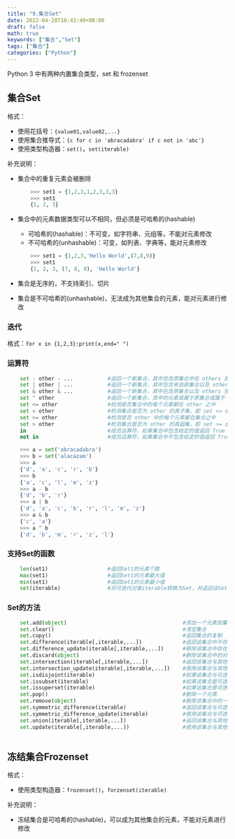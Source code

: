 ```yaml
---
title: "9.集合Set"
date: 2022-04-28T10:43:40+08:00
draft: false
math: true
keywords: ["集合","Set"]
tags: ["集合"]
categories: ["Python"]
---
```


Python 3 中有两种内置集合类型，set 和 frozenset

## 集合Set

格式：
- 使用花括号：`{value01,value02,...}`
- 使用集合推导式：`{c for c in 'abracadabra' if c not in 'abc'}`
- 使用类型构造器：`set()`，`set(iterable)`

补充说明：
- 集合中的重复元素会被删除
    ```python
        >>> set1 = {1,2,3,1,2,3,3,3}
        >>> set1
        {1, 2, 3}
    ```

- 集合中的元素数据类型可以不相同，但必须是可哈希的(hashable)
    - 可哈希的(hashable)：不可变，如字符串、元组等，不能对元素修改
    - 不可哈希的(unhashable)：可变，如列表、字典等，能对元素修改

    ```python
        >>> set1 = {1,2,3,'Hello World',(7,8,9)}
        >>> set1
        {1, 2, 3, (7, 8, 9), 'Hello World'}
    ```

- 集合是无序的，不支持索引、切片
- 集合是不可哈希的(unhashable)，无法成为其他集合的元素，能对元素进行修改

### 迭代

格式：`for x in {1,2,3}:print(x,end=" ")`

### 运算符

```python
    set - other - ...           #返回一个新集合，其中包含原集合中在 others 指定的其他集合中不存在的元素
    set | other | ...           #返回一个新集合，其中包含来自原集合以及 others 指定的所有集合中的元素
    set & other & ...           #返回一个新集合，其中包含原集合以及 others 指定的所有集合中共有的元素
    set ^ other                 #返回一个新集合，其中的元素或属于原集合或属于 other 指定的其他集合，但不能同时属于两者
    set <= other                #检测是否集合中的每个元素都在 other 之中
    set < other                 #检测集合是否为 other 的真子集，即 set <= other and set != other
    set >= other                #检测是否 other 中的每个元素都在集合之中
    set > other                 #检测集合是否为 other 的真超集，即 set >= other and set != other
    in                          #成员运算符，如果集合中包含给定的值返回 True
    not in                      #成员运算符，如果集合中不包含给定的值返回 True
```

```python
    >>> a = set('abracadabra')
    >>> b = set('alacazam')
    >>> a
    {'d', 'a', 'c', 'r', 'b'}
    >>> b
    {'a', 'c', 'l', 'm', 'z'}
    >>> a - b
    {'d', 'b', 'r'}
    >>> a | b
    {'d', 'a', 'c', 'b', 'r', 'l', 'm', 'z'}
    >>> a & b
    {'c', 'a'}
    >>> a ^ b
    {'d', 'b', 'm', 'r', 'z', 'l'}
```

### 支持Set的函数

```python
    len(set1)                   #返回Set1的元素个数
    max(set1)                   #返回Set1的元素最大值
    min(set1)                   #返回Set1的元素最小值
    set(iterable)               #将可迭代对象iterable转换为Set，并返回该Set
```

### Set的方法

```python
    set.add(object)                                     #添加一个元素到集合中，如果该元素已经存在，则不进行操作
    set.clear()                                         #清空集合
    set.copy()                                          #返回集合的复制
    set.difference(iterable[,iterable,...])             #返回该集合中不存在于其他可迭代对象iterable中的元素的集合
    set.difference_update(iterable[,iterable,...])      #移除该集合中存在于其他可迭代对象iterable中的元素
    set.discard(object)                                 #删除该集合中的对象object，如果该集合中不存在对象object，则不进行操作
    set.intersection(iterable[,iterable,...])           #返回该集合与其他可迭代对象iterable的交集，如果参数有Str，则交集为空集
    set.intersection_update(iterable[,iterable,...])    #使用该集合与其他可迭代对象iterable的交集更新该集合
    set.isdisjoint(iterable)                            #如果该集合与可迭代对象iterable的交集为空返回True，否则返回False
    set.issubset(iterable)                              #如果该集合是可迭代对象iterable的子集，返回True，否则返回False
    set.issuperset(iterable)                            #如果该集合是可迭代对象iterable的超集，返回True，否则返回False
    set.pop()                                           #删除一个元素
    set.remove(object)                                  #删除该集合中的一个对象object，如果不存在该对象，则报错KeyError
    set.symmetric_difference(iterable)                  #返回该集合与可迭代对象iterable不同时存在的元素的集合
    set.symmetric_difference_update(iterable)           #使用该集合与可迭代对象iterable不同时存在的元素的集合更新该集合
    set.union(iterable[,iterable,...])                  #返回该集合与其他可迭代对象iterable的并集
    set.update(iterable[,iterable,...])                 #使用该集合与其他可迭代对象iterable的并集更新该集合
```

```python

```

## 冻结集合Frozenset

格式：
- 使用类型构造器：`frozenset()`，`forzenset(iterable)`

补充说明：
- 冻结集合是可哈希的(hashable)，可以成为其他集合的元素，不能对元素进行修改
